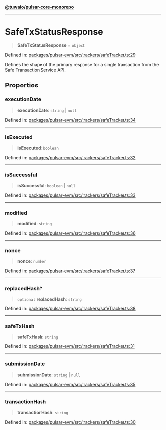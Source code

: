 [**@tuwaio/pulsar-core-monorepo**](../../../README.md)

***

# SafeTxStatusResponse

> **SafeTxStatusResponse** = `object`

Defined in: [packages/pulsar-evm/src/trackers/safeTracker.ts:29](https://github.com/TuwaIO/pulsar-core/blob/815bc21285ae9bacc614d9409dbf8732e5b5c450/packages/pulsar-evm/src/trackers/safeTracker.ts#L29)

Defines the shape of the primary response for a single transaction from the Safe Transaction Service API.

## Properties

### executionDate

> **executionDate**: `string` \| `null`

Defined in: [packages/pulsar-evm/src/trackers/safeTracker.ts:34](https://github.com/TuwaIO/pulsar-core/blob/815bc21285ae9bacc614d9409dbf8732e5b5c450/packages/pulsar-evm/src/trackers/safeTracker.ts#L34)

***

### isExecuted

> **isExecuted**: `boolean`

Defined in: [packages/pulsar-evm/src/trackers/safeTracker.ts:32](https://github.com/TuwaIO/pulsar-core/blob/815bc21285ae9bacc614d9409dbf8732e5b5c450/packages/pulsar-evm/src/trackers/safeTracker.ts#L32)

***

### isSuccessful

> **isSuccessful**: `boolean` \| `null`

Defined in: [packages/pulsar-evm/src/trackers/safeTracker.ts:33](https://github.com/TuwaIO/pulsar-core/blob/815bc21285ae9bacc614d9409dbf8732e5b5c450/packages/pulsar-evm/src/trackers/safeTracker.ts#L33)

***

### modified

> **modified**: `string`

Defined in: [packages/pulsar-evm/src/trackers/safeTracker.ts:36](https://github.com/TuwaIO/pulsar-core/blob/815bc21285ae9bacc614d9409dbf8732e5b5c450/packages/pulsar-evm/src/trackers/safeTracker.ts#L36)

***

### nonce

> **nonce**: `number`

Defined in: [packages/pulsar-evm/src/trackers/safeTracker.ts:37](https://github.com/TuwaIO/pulsar-core/blob/815bc21285ae9bacc614d9409dbf8732e5b5c450/packages/pulsar-evm/src/trackers/safeTracker.ts#L37)

***

### replacedHash?

> `optional` **replacedHash**: `string`

Defined in: [packages/pulsar-evm/src/trackers/safeTracker.ts:38](https://github.com/TuwaIO/pulsar-core/blob/815bc21285ae9bacc614d9409dbf8732e5b5c450/packages/pulsar-evm/src/trackers/safeTracker.ts#L38)

***

### safeTxHash

> **safeTxHash**: `string`

Defined in: [packages/pulsar-evm/src/trackers/safeTracker.ts:31](https://github.com/TuwaIO/pulsar-core/blob/815bc21285ae9bacc614d9409dbf8732e5b5c450/packages/pulsar-evm/src/trackers/safeTracker.ts#L31)

***

### submissionDate

> **submissionDate**: `string` \| `null`

Defined in: [packages/pulsar-evm/src/trackers/safeTracker.ts:35](https://github.com/TuwaIO/pulsar-core/blob/815bc21285ae9bacc614d9409dbf8732e5b5c450/packages/pulsar-evm/src/trackers/safeTracker.ts#L35)

***

### transactionHash

> **transactionHash**: `string`

Defined in: [packages/pulsar-evm/src/trackers/safeTracker.ts:30](https://github.com/TuwaIO/pulsar-core/blob/815bc21285ae9bacc614d9409dbf8732e5b5c450/packages/pulsar-evm/src/trackers/safeTracker.ts#L30)
